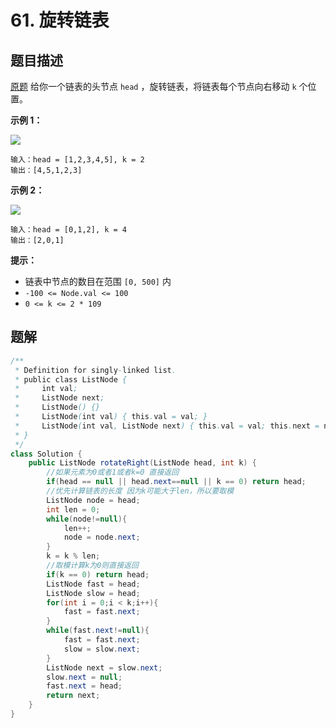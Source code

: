 # 61. 旋转链表

## 题目描述

[原题](https://leetcode-cn.com/problems/linked-list-cycle-ii/)
给你一个链表的头节点 `head` ，旋转链表，将链表每个节点向右移动 `k` 个位置。

**示例 1：**

![](https://assets.leetcode.com/uploads/2020/11/13/rotate1.jpg)

```
输入：head = [1,2,3,4,5], k = 2
输出：[4,5,1,2,3]
```

**示例 2：**

![](https://assets.leetcode.com/uploads/2020/11/13/roate2.jpg)

```
输入：head = [0,1,2], k = 4
输出：[2,0,1]
```

**提示：**

- 链表中节点的数目在范围 `[0, 500]` 内
- `-100 <= Node.val <= 100`
- `0 <= k <= 2 * 109`

## 题解

```java
/**
 * Definition for singly-linked list.
 * public class ListNode {
 *     int val;
 *     ListNode next;
 *     ListNode() {}
 *     ListNode(int val) { this.val = val; }
 *     ListNode(int val, ListNode next) { this.val = val; this.next = next; }
 * }
 */
class Solution {
    public ListNode rotateRight(ListNode head, int k) {
        //如果元素为0或者1或者k=0 直接返回
        if(head == null || head.next==null || k == 0) return head;
        //优先计算链表的长度 因为k可能大于len，所以要取模
        ListNode node = head;
        int len = 0;
        while(node!=null){
            len++;
            node = node.next;
        }
        k = k % len;
        //取模计算k为0则直接返回
        if(k == 0) return head;
        ListNode fast = head;
        ListNode slow = head;
        for(int i = 0;i < k;i++){
            fast = fast.next;
        }
        while(fast.next!=null){
            fast = fast.next;
            slow = slow.next;
        }
        ListNode next = slow.next;
        slow.next = null;
        fast.next = head;
        return next;
    }
}
```

